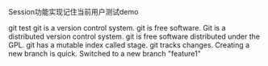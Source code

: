 Session功能实现记住当前用户测试demo

git test
git is a version control system.
git is free software.
Git is a distributed version control system.
git is free software distributed under the GPL.
git has a mutable index called stage.
git  tracks changes.
Creating a new branch is quick.
Switched to a new branch "feature1"
